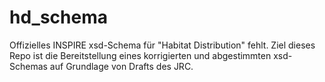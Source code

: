 # hd_schema

Offizielles INSPIRE xsd-Schema für "Habitat Distribution" fehlt. 
Ziel dieses Repo ist die Bereitstellung eines korrigierten und abgestimmten xsd-Schemas auf Grundlage von Drafts des JRC.
